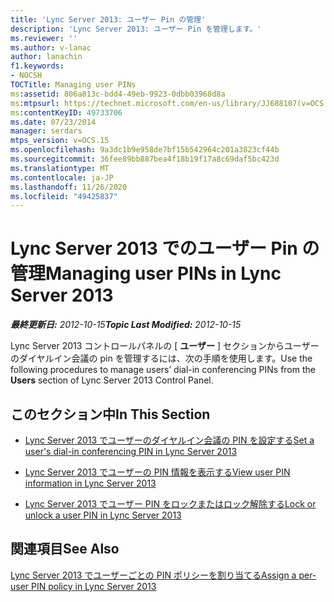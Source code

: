 ```yaml
---
title: 'Lync Server 2013: ユーザー Pin の管理'
description: 'Lync Server 2013: ユーザー Pin を管理します。'
ms.reviewer: ''
ms.author: v-lanac
author: lanachin
f1.keywords:
- NOCSH
TOCTitle: Managing user PINs
ms:assetid: 806a813c-bdd4-49eb-9923-0dbb03968d8a
ms:mtpsurl: https://technet.microsoft.com/en-us/library/JJ688107(v=OCS.15)
ms:contentKeyID: 49733706
ms.date: 07/23/2014
manager: serdars
mtps_version: v=OCS.15
ms.openlocfilehash: 9a3dc1b9e958de7bf15b542964c201a3823cf44b
ms.sourcegitcommit: 36fee89bb887bea4f18b19f17a8c69daf5bc423d
ms.translationtype: MT
ms.contentlocale: ja-JP
ms.lasthandoff: 11/26/2020
ms.locfileid: "49425837"
---
```

# <a name="managing-user-pins-in-lync-server-2013"></a><span data-ttu-id="b8d0e-103">Lync Server 2013 でのユーザー Pin の管理</span><span class="sxs-lookup"><span data-stu-id="b8d0e-103">Managing user PINs in Lync Server 2013</span></span>

<div data-xmlns="http://www.w3.org/1999/xhtml">

<div class="topic" data-xmlns="http://www.w3.org/1999/xhtml" data-msxsl="urn:schemas-microsoft-com:xslt" data-cs="https://msdn.microsoft.com/">

<div data-asp="https://msdn2.microsoft.com/asp">



</div>

<div id="mainSection">

<div id="mainBody"><span data-ttu-id="b8d0e-104">

<span> </span></span><span class="sxs-lookup"><span data-stu-id="b8d0e-104">

<span> </span></span></span>

<span data-ttu-id="b8d0e-105">_**最終更新日:** 2012-10-15_</span><span class="sxs-lookup"><span data-stu-id="b8d0e-105">_**Topic Last Modified:** 2012-10-15_</span></span>

<span data-ttu-id="b8d0e-106">Lync Server 2013 コントロールパネルの [ **ユーザー** ] セクションからユーザーのダイヤルイン会議の pin を管理するには、次の手順を使用します。</span><span class="sxs-lookup"><span data-stu-id="b8d0e-106">Use the following procedures to manage users’ dial-in conferencing PINs from the **Users** section of Lync Server 2013 Control Panel.</span></span>

<div>

## <a name="in-this-section"></a><span data-ttu-id="b8d0e-107">このセクション中</span><span class="sxs-lookup"><span data-stu-id="b8d0e-107">In This Section</span></span>

  - [<span data-ttu-id="b8d0e-108">Lync Server 2013 でユーザーのダイヤルイン会議の PIN を設定する</span><span class="sxs-lookup"><span data-stu-id="b8d0e-108">Set a user's dial-in conferencing PIN in Lync Server 2013</span></span>](lync-server-2013-set-a-user-s-dial-in-conferencing-pin.md)

  - [<span data-ttu-id="b8d0e-109">Lync Server 2013 でユーザーの PIN 情報を表示する</span><span class="sxs-lookup"><span data-stu-id="b8d0e-109">View user PIN information in Lync Server 2013</span></span>](lync-server-2013-view-user-pin-information.md)

  - [<span data-ttu-id="b8d0e-110">Lync Server 2013 でユーザー PIN をロックまたはロック解除する</span><span class="sxs-lookup"><span data-stu-id="b8d0e-110">Lock or unlock a user PIN in Lync Server 2013</span></span>](lync-server-2013-lock-or-unlock-a-user-pin.md)

</div>

<div>

## <a name="see-also"></a><span data-ttu-id="b8d0e-111">関連項目</span><span class="sxs-lookup"><span data-stu-id="b8d0e-111">See Also</span></span>


[<span data-ttu-id="b8d0e-112">Lync Server 2013 でユーザーごとの PIN ポリシーを割り当てる</span><span class="sxs-lookup"><span data-stu-id="b8d0e-112">Assign a per-user PIN policy in Lync Server 2013</span></span>](lync-server-2013-assign-a-per-user-pin-policy.md)  
  

<span data-ttu-id="b8d0e-113"></div>

</div>

<span> </span>

</div>

</div>

</span><span class="sxs-lookup"><span data-stu-id="b8d0e-113"></div>

</div>

<span> </span>

</div>

</div>

</span></span></div>

